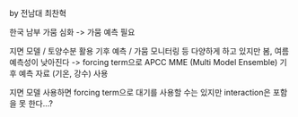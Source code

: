 by 전남대 최찬혁

한국 남부 가뭄 심화 -> 가뭄 예측 필요

지면 모델 / 토양수분 활용 기후 예측 / 가뭄 모니터링 등 다양하게 하고 있지만 봄, 여름 예측성이 낮아진다 -> forcing term으로 APCC MME (Multi Model Ensemble) 기후 예측 자료 (기온, 강수) 사용 

지면 모델 사용하면 forcing term으로 대기를 사용할 수는 있지만 interaction은 포함을 못 한다...?

